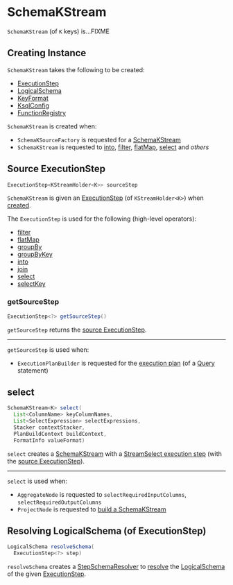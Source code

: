 # SchemaKStream

`SchemaKStream` (of `K` keys) is...FIXME

## Creating Instance

`SchemaKStream` takes the following to be created:

* [ExecutionStep](#sourceStep)
* <span id="schema"> [LogicalSchema](LogicalSchema.md)
* <span id="keyFormat"> [KeyFormat](KeyFormat.md)
* <span id="ksqlConfig"> [KsqlConfig](KsqlConfig.md)
* <span id="functionRegistry"> [FunctionRegistry](FunctionRegistry.md)

`SchemaKStream` is created when:

* `SchemaKSourceFactory` is requested for a [SchemaKStream](SchemaKSourceFactory.md#schemaKStream)
* `SchemaKStream` is requested to [into](#into), [filter](#filter), [flatMap](#flatMap), [select](#select) and _others_

## <span id="sourceStep"><span id="getSourceStep"> Source ExecutionStep

```java
ExecutionStep<KStreamHolder<K>> sourceStep
```

`SchemaKStream` is given an [ExecutionStep](ExecutionStep.md) (of `KStreamHolder<K>`) when [created](#creating-instance).

The `ExecutionStep` is used for the following (high-level operators):

* [filter](#filter)
* [flatMap](#flatMap)
* [groupBy](#groupBy)
* [groupByKey](#groupByKey)
* [into](#into)
* [join](#join)
* [select](#select)
* [selectKey](#selectKey)

### getSourceStep

```java
ExecutionStep<?> getSourceStep()
```

`getSourceStep` returns the [source ExecutionStep](#sourceStep).

---

`getSourceStep` is used when:

* `ExecutionPlanBuilder` is requested for the [execution plan](ExecutionPlanBuilder.md#buildPhysicalPlan) (of a [Query](parser/Query.md) statement)

## <span id="select"> select

```java
SchemaKStream<K> select(
  List<ColumnName> keyColumnNames,
  List<SelectExpression> selectExpressions,
  Stacker contextStacker,
  PlanBuildContext buildContext,
  FormatInfo valueFormat)
```

`select` creates a [SchemaKStream](#creating-instance) with a [StreamSelect execution step](ExecutionStepFactory.md#streamSelect) (with the [source ExecutionStep](#sourceStep)).

---

`select` is used when:

* `AggregateNode` is requested to `selectRequiredInputColumns`, `selectRequiredOutputColumns`
* `ProjectNode` is requested to [build a SchemaKStream](planner/ProjectNode.md#buildStream)

## <span id="resolveSchema"> Resolving LogicalSchema (of ExecutionStep)

```java
LogicalSchema resolveSchema(
  ExecutionStep<?> step)
```

`resolveSchema` creates a [StepSchemaResolver](StepSchemaResolver.md) to [resolve](StepSchemaResolver.md#resolve) the [LogicalSchema](#schema) of the given [ExecutionStep](ExecutionStep.md).
